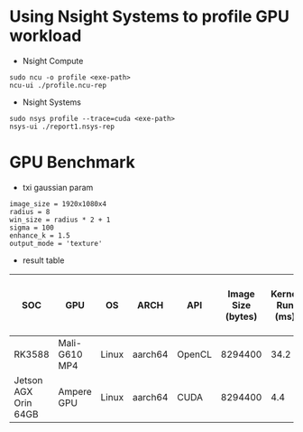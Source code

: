 # Using Nsight Systems to profile GPU workload

* Nsight Compute
```
sudo ncu -o profile <exe-path>
ncu-ui ./profile.ncu-rep
```

* Nsight Systems
```
sudo nsys profile --trace=cuda <exe-path>
nsys-ui ./report1.nsys-rep
```

# GPU Benchmark
* txi gaussian param
```
image_size = 1920x1080x4
radius = 8
win_size = radius * 2 + 1
sigma = 100
enhance_k = 1.5
output_mode = 'texture'
```
* result table

| SOC | GPU | OS | ARCH | API | Image Size (bytes) | Kernel Run (ms) | Host To Device Copy (ms) | Device To Host Copy (ms) |
| --- | --- | -- | ---- | --- | ------------------ | --------------- | ------------------------ | ------------------------ |
| RK3588 | Mali-G610 MP4 | Linux | aarch64 | OpenCL | 8294400 | 34.2 | 3.3 | 2.7 |
| Jetson AGX Orin 64GB | Ampere GPU | Linux | aarch64 | CUDA | 8294400 | 4.4 | 1.3 | 2.2 |